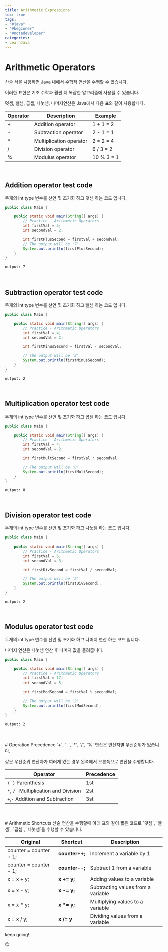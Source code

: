 ```yaml
---
title: Arithmetic Expressions
toc: true
tags:
- "#java"
- "#beginner"
- "#notadeveloper"
categories:
- LearnJava
---
```


# Arithmetic Operators
산술 식을 사용하면 Java 내에서 수학적 연산을 수행할 수 있습니다.

이러한 표현은 기초 수학과 훨씬 더 복잡한 알고리즘에 사용될 수 있습니다. 

덧셈, 뺄셈, 곱셉, 나눗셈, 나머지연산은 Java에서 다음 표와 같이 사용합니다.



| Operator | Description | Example |
| -------- | -------- | -------- | 
| + | Addition operator |  1 + 1 = 2 |
| - | Subtraction operator |  2 - 1 = 1 |
| * | Multiplication  operator |  2 * 2 = 4 |
| / | Division  operator |  6 / 3 = 2 |
| % | Modulus  operator |  10 % 3 = 1 |


<br />

## Addition operator test code
두개의 int type 변수를 선언 및 초기화 하고 덧셈 하는 코드 입니다. 

```java
public class Main {

    public static void main(String[] args) {
        // Practice - Arithmetic Operators
        int firstVal = 5;
        int secondVal = 2;

        int firstPlusSecond = firstVal + secondVal;
        // The output will be '7'
        System.out.println(firstPlusSecond);
    }
}
```

```
output: 7
```

<br />

## Subtraction operator test code
두개의 int type 변수를 선언 및 초기화 하고 뺄셈 하는 코드 입니다. 

```java
public class Main {

    public static void main(String[] args) {
        // Practice - Arithmetic Operators
        int firstVal = 4;
        int secondVal = 2;

        int firstMinusSecond = firstVal - secondVal;

        // The output will be '2'
        System.out.println(firstMinusSecond);
    }
}
```

```
output: 2
```
<br />

## Multiplication operator test code
두개의 int type 변수를 선언 및 초기화 하고 곱셈 하는 코드 입니다. 

```java
public class Main {

    public static void main(String[] args) {
        // Practice - Arithmetic Operators
        int firstVal = 4;
        int secondVal = 2;

        int firstMultSecond = firstVal * secondVal;

        // The output will be '8'
        System.out.println(firstMultSecond);
    }
}
```

```
output: 8
```

<br />

## Division operator test code
두개의 int type 변수를 선언 및 초기화 하고 나눗셈 하는 코드 입니다. 

```java
public class Main {

    public static void main(String[] args) {
        // Practice - Arithmetic Operators
        int firstVal = 6;
        int secondVal = 3;

        int firstDivSecond = firstVal / secondVal;

        // The output will be '2'
        System.out.println(firstDivSecond);
    }
}
```

```
output: 2
```
<br />

## Modulus operator test code
두개의 int type 변수를 선언 및 초기화 하고 나머지 연산 하는 코드 입니다. 

나머지 연산은 나눗셈 연산 후 나머지 값을 돌려줍니다.

```java
public class Main {

    public static void main(String[] args) {
        // Practice - Arithmetic Operators
        int firstVal = 17;
        int secondVal = 5;

        int firstModSecond = firstVal % secondVal;

        // The output will be '2'
        System.out.println(firstModSecond);
    }
}
```

```
output: 2
```

<br />
<br />
# Operation Precedence
`+`, `-`, `*`, `/`, `%` 연산은 연산자별 우선순위가 있습니다. 

같은 우선순위 연산자가 여러개 있는 경우 왼쪽에서 오른쪽으로 연산을 수행합니다.


| Operator | Precedence | 
| -------- | -------- |
| `( )` Parenthesis | 	1st     |
|`*`, `/ ` Multiplication and Division | 	2st     |
| `+`,`-` Addition and Subtraction | 	3st     |


<br />
<br />
# Arithmetic Shortcuts
산술 연산을 수행할때 아래 표와 같이 짧은 코드로 `덧셈`, `뺄셈`, `곱셈`, `나눗셈`을 수행할 수 있습니다. 


| Original | Shortcut | Description |
| -------- | -------- | -------- |
| counter = counter + 1;     | **counter++;**     | Increment a variable by 1     |
| counter = counter - 1;    | **counter--;**   | Subtract 1 from a variable |
| x = x + y;    | **x += y;**     | Adding values to a variable     |
| x = x - y;     | **x -= y;**     | Subtracting values from a variable     |
| x = x * y;    | **x \*= y;**    | Multiplying values to a variable     |
| x = x / y;    | **x /= y**    | Dividing values from a variable     |


keep going! 

😉
